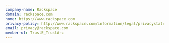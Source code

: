 ```yaml
---
company-name: Rackspace
domain: rackspace.com
home: https://www.rackspace.com
privacy-policy: http://www.rackspace.com/information/legal/privacystatement
email: privacy@rackspace.com
member-of: TrustE_TrustArc
---
```





